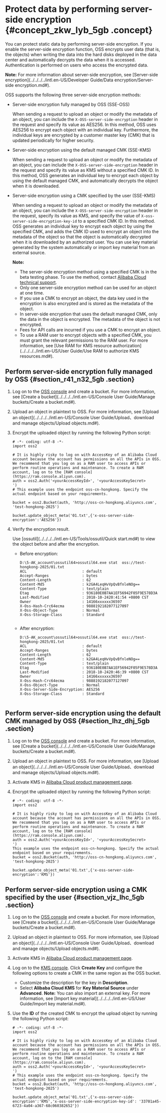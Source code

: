 # Protect data by performing server-side encryption {#concept_zkw_lyb_5gb .concept}

You can protect static data by performing server-side encryption. If you enable the server-side encryption function, OSS encrypts user data \(that is, the objects\) when writing the data into the hard disks deployed in the data center and automatically decrypts the data when it is accessed. Authentication is performed on users who access the encrypted data.

**Note:** For more information about server-side encryption, see [Server-side encryption](../../../../intl.en-US/Developer Guide/Data encryption/Server-side encryption.md#).

OSS supports the following three server-side encryption methods:

-   Server-side encryption fully managed by OSS \(SSE-OSS\)

    When sending a request to upload an object or modify the metadata of an object, you can include the `X-OSS-server-side-encryption` header in the request and specify its value as AES256. In this method, OSS uses AES256 to encrypt each object with an individual key. Furthermore, the individual keys are encrypted by a customer master key \(CMK\) that is updated periodically for higher security.

-   Server-side encryption using the default managed CMK \(SSE-KMS\)

    When sending a request to upload an object or modify the metadata of an object, you can include the `X-OSS-server-side-encryption` header in the request and specify its value as KMS without a specified CMK ID. In this method, OSS generates an individual key to encrypt each object by using the default managed CMK, and automatically decrypts the object when it is downloaded.

-   Server-side encryption using a CMK specified by the user \(SSE-KMS\)

    When sending a request to upload an object or modify the metadata of an object, you can include the `X-OSS-server-side-encryption` header in the request, specify its value as KMS, and specify the value of `X-oss-server-side-encryption-key-id` to a specified CMK ID. In this method. OSS generates an individual key to encrypt each object by using the specified CMK, and adds the CMK ID used to encrypt an object into the metadata of the object so that the object is automatically decrypted when it is downloaded by an authorized user. You can use key material generated by the system automatically or import key material from an external source.

    **Note:** 

    -   The server-side encryption method using a specified CMK is in the beta testing phase. To use the method, contact [Alibaba Cloud technical support](https://selfservice.console.aliyun.com/ticket/createIndex).
    -   Only one server-side encryption method can be used for an object at one time.
    -   If you use a CMK to encrypt an object, the data key used in the encryption is also encrypted and is stored as the metadata of the object.
    -   In server-side encryption that uses the default managed CMK, only the data in the object is encrypted. The metadata of the object is not encrypted.
    -   Fees for API calls are incurred if you use a CMK to encrypt an object.
    -   To use a RAM user to encrypt objects with a specified CMK, you must grant the relevant permissions to the RAM user. For more information, see [Use RAM for KMS resource authorization](../../../../intl.en-US/User Guide/Use RAM to authorize KMS resources.md#).

## Perform server-side encryption fully managed by OSS {#section_r41_n32_5gb .section}

1.  Log on to the [OSS console](https://home.console.aliyun.com/) and create a bucket. For more information, see [Create a bucket](../../../../intl.en-US/Console User Guide/Manage buckets/Create a bucket.md#).
2.  Upload an object in plaintext to OSS. For more information, see [Upload an object](../../../../intl.en-US/Console User Guide/Upload、download and manage objects/Upload objects.md#).
3.  Encrypt the uploaded object by running the following Python script:

    ``` {#codeblock_zi0_ptk_d8v}
    # -*- coding: utf-8 -*-
    import oss2
    
    # It is highly risky to log on with AccessKey of an Alibaba Cloud account because the account has permissions on all the APIs in OSS. We recommend that you log on as a RAM user to access APIs or perform routine operations and maintenance. To create a RAM account, log on to the [RAM console](https://ram.console.aliyun.com).
    auth = oss2.Auth('<yourAccessKeyId>', '<yourAccessKeySecret>
    ')
    # This example uses the endpoint oss-cn-hongkong. Specify the actual endpoint based on your requirements.
    
    bucket = oss2.Bucket(auth, 'http://oss-cn-hongkong.aliyuncs.com', 'test-hongkong-2025')
    
    bucket.update_object_meta('01.txt',{'x-oss-server-side-encryption':'AES256'})
    ```

4.  Verify the encryption result.

    Use [ossutil](../../../../intl.en-US/Tools/ossutil/Quick start.md#) to view the object before and after the encryption.

    -   Before encryption:

        ``` {#codeblock_lla_hpu_5r1}
        D:\5-AK_account\ossutil64>ossutil64.exe stat  oss://test-hongkong-2025/01.txt
        ACL                         : default
        Accept-Ranges               : bytes
        Content-Length              : 62
        Content-Md5                 : k2GA4LeqHvVpQvBfnleNOg==
        Content-Type                : text/plain
        Etag                        : 936180E0B7AA1EF56942F05F9E578D3A
        Last-Modified               : 2018-10-2420:41:54 +0800 CST
        Owner                       : 14166xxxxxx36597
        X-Oss-Hash-Crc64ecma        : 9888192182077127097
        X-Oss-Object-Type           : Normal
        X-Oss-Storage-Class         : Standard
        									
        ```

    -   After encryption:

        ``` {#codeblock_ysi_3mm_f84}
        D:\5-AK_account\ossutil64>ossutil64.exe stat  oss://test-hongkong-2025/01.txt
        ACL                         : default
        Accept-Ranges               : bytes
        Content-Length              : 62
        Content-Md5                 : k2GA4LeqHvVpQvBfnleNOg==
        Content-Type                : text/plain
        Etag                        : 936180E0B7AA1EF56942F05F9E578D3A
        Last-Modified               : 2018-10-2420:46:39 +0800 CST
        Owner                       : 14166xxxxxx36597
        X-Oss-Hash-Crc64ecma        : 9888192182077127097
        X-Oss-Object-Type           : Normal
        X-Oss-Server-Side-Encryption: AES256
        X-Oss-Storage-Class         : Standard
        									
        ```


## Perform server-side encryption using the default CMK managed by OSS {#section_lhz_dhj_5gb .section}

1.  Log on to the [OSS console](https://home.console.aliyun.com/) and create a bucket. For more information, see [Create a bucket](../../../../intl.en-US/Console User Guide/Manage buckets/Create a bucket.md#).
2.  Upload an object in plaintext to OSS. For more information, see [Upload an object](../../../../intl.en-US/Console User Guide/Upload、download and manage objects/Upload objects.md#).
3.  Activate KMS in [Alibaba Cloud product management page](https://common-buy.aliyun.com/?spm=a2c4g.11186623.2.12.32745439b1xb3c&commodityCode=kms#/open).
4.  Encrypt the uploaded object by running the following Python script:

    ``` {#codeblock_fb9_asy_148}
    # -*- coding: utf-8 -*-
    import oss2
    
    # It is highly risky to log on with AccessKey of an Alibaba Cloud account because the account has permissions on all the APIs in OSS. We recommend that you log on as a RAM user to access APIs or perform routine operations and maintenance. To create a RAM account, log on to the [RAM console](https://ram.console.aliyun.com).
    auth = oss2.Auth('<yourAccessKeyId>', '<yourAccessKeySecret>
    ')
    This example uses the endpoint oss-cn-hongkong. Specify the actual endpoint based on your requirements.
    bucket = oss2.Bucket(auth, 'http://oss-cn-hongkong.aliyuncs.com', 'test-hongkong-2025')
    
    bucket.update_object_meta('01.txt',{'x-oss-server-side-encryption':'KMS'})
    ```


## Perform server-side encryption using a CMK specified by the user {#section_vjz_lhc_5gb .section}

1.  Log on to the [OSS console](https://home.console.aliyun.com/) and create a bucket. For more information, see [Create a bucket](../../../../intl.en-US/Console User Guide/Manage buckets/Create a bucket.md#).
2.  Upload an object in plaintext to OSS. For more information, see [Upload an object](../../../../intl.en-US/Console User Guide/Upload、download and manage objects/Upload objects.md#).
3.  Activate KMS in [Alibaba Cloud product management page](https://common-buy.aliyun.com/?spm=a2c4g.11186623.2.12.32745439b1xb3c&commodityCode=kms#/open).
4.  Log on to the [KMS console](https://kms.console.aliyun.com/). Click **Create Key** and configure the following options to create a CMK in the same region as the OSS bucket.

    -   Customize the description for the key in **Description**.
    -   Select **Alibaba Cloud KMS** for **Key Material Source** under **Advanced**.
    **Note:** You can also import an external key. For more information, see [Import key material](../../../../intl.en-US/User Guide/Import key material.md#).

5.  Use the **ID** of the created CMK to encrypt the upload object by running the following Python script:

    ``` {#codeblock_wle_5m9_3g5}
    # -*- coding: utf-8 -*-
    import oss2
    
    # It is highly risky to log on with AccessKey of an Alibaba Cloud account because the account has permissions on all the APIs in OSS. We recommend that you log on as a RAM user to access APIs or perform routine operations and maintenance. To create a RAM account, log on to the [RAM console](https://ram.console.aliyun.com).
    auth = oss2.Auth('<yourAccessKeyId>', '<yourAccessKeySecret>
    ')
    # This example uses the endpoint oss-cn-hongkong. Specify the actual endpoint based on your requirements.
    bucket = oss2.Bucket(auth, 'http://oss-cn-hongkong.aliyuncs.com', 'test-hongkong-2025')
    
    bucket.update_object_meta('01.txt',{'x-oss-server-side-encryption':'KMS','x-oss-server-side-encryption-key-id': '33701a45-6723-4a04-a367-68c060382652'})
    ```


